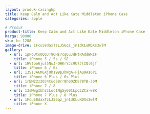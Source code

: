 ```yaml
---
layout: produk-casinghp
title: Keep Calm and Act Like Kate Middleton iPhone Case
categories: apple

# Produk
product-title: Keep Calm and Act Like Kate Middleton iPhone Case
harga: 90000
sku: hn-1288
image-drive: 1Fcu58daxTzLJ56qz_jn1dKLuKDXs3wlM
gallery:
  - url: 1pFoUto0QQJT96Hs7cq6uJdHtRAddWRzF
    title: iPhone 5 / 5s / SE
  - url: 1HVtbo6jul5NuJ-OHKrYJc9U7JlIQl6jf
    title: iPhone 6 / 6s
  - url: 13SsJA6MGXj0hs99pJhWgA-FjAu9As6rI
    title: iPhone 6 Plus / 6s Plus
  - url: 1rEM22z20J4Cud58rr8h0OZD878TB-J0M
    title: iPhone 7 / 8
  - url: 13sMwgIbh2zLoc1NgSy601LpqzZCa-w8K
    title: iPhone 7 Plus / 8 Plus
  - url: 1Fcu58daxTzLJ56qz_jn1dKLuKDXs3wlM
    title: iPhone X
---
```

